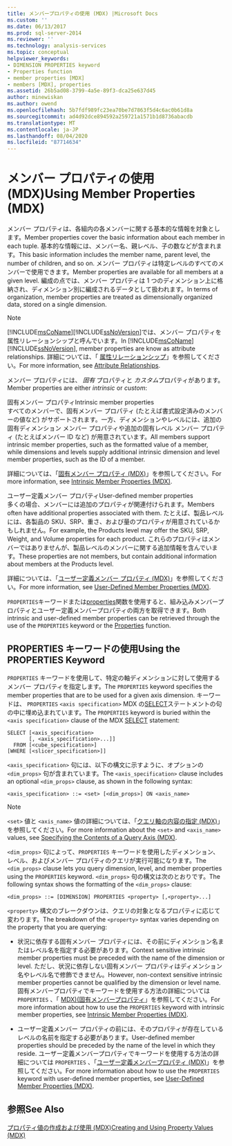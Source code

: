 ```yaml
---
title: メンバープロパティの使用 (MDX) |Microsoft Docs
ms.custom: ''
ms.date: 06/13/2017
ms.prod: sql-server-2014
ms.reviewer: ''
ms.technology: analysis-services
ms.topic: conceptual
helpviewer_keywords:
- DIMENSION PROPERTIES keyword
- Properties function
- member properties [MDX]
- members [MDX], properties
ms.assetid: 26b5ad08-3799-4a5e-89f3-dca25e637d45
author: minewiskan
ms.author: owend
ms.openlocfilehash: 5b7fdf989fc23ea70be7d7863f5d4c6ac0b61d8a
ms.sourcegitcommit: ad4d92dce894592a259721a1571b1d8736abacdb
ms.translationtype: MT
ms.contentlocale: ja-JP
ms.lasthandoff: 08/04/2020
ms.locfileid: "87714634"
---
```

# <a name="using-member-properties-mdx"></a><span data-ttu-id="190ca-102">メンバー プロパティの使用 (MDX)</span><span class="sxs-lookup"><span data-stu-id="190ca-102">Using Member Properties (MDX)</span></span>
  <span data-ttu-id="190ca-103">メンバー プロパティは、各組内の各メンバーに関する基本的な情報を対象とします。</span><span class="sxs-lookup"><span data-stu-id="190ca-103">Member properties cover the basic information about each member in each tuple.</span></span> <span data-ttu-id="190ca-104">基本的な情報には、メンバー名、親レベル、子の数などが含まれます。</span><span class="sxs-lookup"><span data-stu-id="190ca-104">This basic information includes the member name, parent level, the number of children, and so on.</span></span> <span data-ttu-id="190ca-105">メンバー プロパティは特定レベルのすべてのメンバーで使用できます。</span><span class="sxs-lookup"><span data-stu-id="190ca-105">Member properties are available for all members at a given level.</span></span> <span data-ttu-id="190ca-106">編成の点では、メンバー プロパティは 1 つのディメンション上に格納され、ディメンション別に編成されるデータとして扱われます。</span><span class="sxs-lookup"><span data-stu-id="190ca-106">In terms of organization, member properties are treated as dimensionally organized data, stored on a single dimension.</span></span>  
  
> [!NOTE]  
>  <span data-ttu-id="190ca-107">[!INCLUDE[msCoName](../../../includes/msconame-md.md)][!INCLUDE[ssNoVersion](../../../includes/ssnoversion-md.md)]では、メンバー プロパティを属性リレーションシップと呼んでいます。</span><span class="sxs-lookup"><span data-stu-id="190ca-107">In [!INCLUDE[msCoName](../../../includes/msconame-md.md)][!INCLUDE[ssNoVersion](../../../includes/ssnoversion-md.md)], member properties are know as attribute relationships.</span></span> <span data-ttu-id="190ca-108">詳細については、「 [属性リレーションシップ](../../multidimensional-models-olap-logical-dimension-objects/attribute-relationships.md)」を参照してください。</span><span class="sxs-lookup"><span data-stu-id="190ca-108">For more information, see [Attribute Relationships](../../multidimensional-models-olap-logical-dimension-objects/attribute-relationships.md).</span></span>  
  
 <span data-ttu-id="190ca-109">メンバー プロパティには、 *固有* プロパティと *カスタム*プロパティがあります。</span><span class="sxs-lookup"><span data-stu-id="190ca-109">Member properties are either *intrinsic* or *custom*:</span></span>  
  
 <span data-ttu-id="190ca-110">固有メンバー プロパティ</span><span class="sxs-lookup"><span data-stu-id="190ca-110">Intrinsic member properties</span></span>  
 <span data-ttu-id="190ca-111">すべてのメンバーで、固有メンバー プロパティ (たとえば書式設定済みのメンバーの値など) がサポートされます。一方、ディメンションやレベルには、追加の固有ディメンション メンバー プロパティや追加の固有レベル メンバー プロパティ (たとえばメンバー ID など) が用意されています。</span><span class="sxs-lookup"><span data-stu-id="190ca-111">All members support intrinsic member properties, such as the formatted value of a member, while dimensions and levels supply additional intrinsic dimension and level member properties, such as the ID of a member.</span></span>  
  
 <span data-ttu-id="190ca-112">詳細については、「[固有メンバー プロパティ (MDX)](mdx-member-properties-intrinsic-member-properties.md)」を参照してください。</span><span class="sxs-lookup"><span data-stu-id="190ca-112">For more information, see [Intrinsic Member Properties &#40;MDX&#41;](mdx-member-properties-intrinsic-member-properties.md).</span></span>  
  
 <span data-ttu-id="190ca-113">ユーザー定義メンバー プロパティ</span><span class="sxs-lookup"><span data-stu-id="190ca-113">User-defined member properties</span></span>  
 <span data-ttu-id="190ca-114">多くの場合、メンバーには追加のプロパティが関連付けられます。</span><span class="sxs-lookup"><span data-stu-id="190ca-114">Members often have additional properties associated with them.</span></span> <span data-ttu-id="190ca-115">たとえば、製品レベルには、各製品の SKU、SRP、重さ、および量のプロパティが用意されているかもしれません。</span><span class="sxs-lookup"><span data-stu-id="190ca-115">For example, the Products level may offer the SKU, SRP, Weight, and Volume properties for each product.</span></span> <span data-ttu-id="190ca-116">これらのプロパティはメンバーではありませんが、製品レベルのメンバーに関する追加情報を含んでいます。</span><span class="sxs-lookup"><span data-stu-id="190ca-116">These properties are not members, but contain additional information about members at the Products level.</span></span>  
  
 <span data-ttu-id="190ca-117">詳細については、「[ユーザー定義メンバー プロパティ (MDX)](mdx-member-properties-user-defined-member-properties.md)」を参照してください。</span><span class="sxs-lookup"><span data-stu-id="190ca-117">For more information, see [User-Defined Member Properties &#40;MDX&#41;](mdx-member-properties-user-defined-member-properties.md).</span></span>  
  
 <span data-ttu-id="190ca-118">`PROPERTIES`キーワードまたは[properties](/sql/mdx/properties-mdx)関数を使用すると、組み込みメンバープロパティとユーザー定義メンバープロパティの両方を取得できます。</span><span class="sxs-lookup"><span data-stu-id="190ca-118">Both intrinsic and user-defined member properties can be retrieved through the use of the `PROPERTIES` keyword or the [Properties](/sql/mdx/properties-mdx) function.</span></span>  
  
## <a name="using-the-properties-keyword"></a><span data-ttu-id="190ca-119">PROPERTIES キーワードの使用</span><span class="sxs-lookup"><span data-stu-id="190ca-119">Using the PROPERTIES Keyword</span></span>  
 <span data-ttu-id="190ca-120">`PROPERTIES` キーワードを使用して、特定の軸ディメンションに対して使用するメンバー プロパティを指定します。</span><span class="sxs-lookup"><span data-stu-id="190ca-120">The `PROPERTIES` keyword specifies the member properties that are to be used for a given axis dimension.</span></span> <span data-ttu-id="190ca-121">キーワードは、 `PROPERTIES` `<axis specification>` MDX の[SELECT](/sql/mdx/mdx-data-manipulation-select)ステートメントの句の中に埋め込まれています。</span><span class="sxs-lookup"><span data-stu-id="190ca-121">The `PROPERTIES` keyword is buried within the `<axis specification>` clause of the MDX [SELECT](/sql/mdx/mdx-data-manipulation-select) statement:</span></span>  
  
```  
SELECT [<axis_specification>  
       [, <axis_specification>...]]  
  FROM [<cube_specification>]  
[WHERE [<slicer_specification>]]  
```  
  
 <span data-ttu-id="190ca-122">`<axis_specification>` 句には、以下の構文に示すように、オプションの `<dim_props>` 句が含まれています。</span><span class="sxs-lookup"><span data-stu-id="190ca-122">The `<axis_specification>` clause includes an optional `<dim_props>` clause, as shown in the following syntax:</span></span>  
  
```  
<axis_specification> ::= <set> [<dim_props>] ON <axis_name>  
```  
  
> [!NOTE]  
>  <span data-ttu-id="190ca-123">`<set>` 値と `<axis_name>` 値の詳細については、「[クエリ軸の内容の指定 (MDX)](mdx-query-and-slicer-axes-specify-the-contents-of-a-query-axis.md)」を参照してください。</span><span class="sxs-lookup"><span data-stu-id="190ca-123">For more information about the `<set>` and `<axis_name>` values, see [Specifying the Contents of a Query Axis &#40;MDX&#41;](mdx-query-and-slicer-axes-specify-the-contents-of-a-query-axis.md).</span></span>  
  
 <span data-ttu-id="190ca-124">`<dim_props>` 句によって、`PROPERTIES` キーワードを使用したディメンション、レベル、およびメンバー プロパティのクエリが実行可能になります。</span><span class="sxs-lookup"><span data-stu-id="190ca-124">The `<dim_props>` clause lets you query dimension, level, and member properties using the `PROPERTIES` keyword.</span></span> <span data-ttu-id="190ca-125">`<dim_props>` 句の構文は次のとおりです。</span><span class="sxs-lookup"><span data-stu-id="190ca-125">The following syntax shows the formatting of the `<dim_props>` clause:</span></span>  
  
```  
<dim_props> ::= [DIMENSION] PROPERTIES <property> [,<property>...]  
```  
  
 <span data-ttu-id="190ca-126">`<property>` 構文のブレークダウンは、クエリの対象となるプロパティに応じて変わります。</span><span class="sxs-lookup"><span data-stu-id="190ca-126">The breakdown of the `<property>` syntax varies depending on the property that you are querying:</span></span>  
  
-   <span data-ttu-id="190ca-127">状況に依存する固有メンバー プロパティには、その前にディメンション名またはレベル名を指定する必要があります。</span><span class="sxs-lookup"><span data-stu-id="190ca-127">Context sensitive intrinsic member properties must be preceded with the name of the dimension or level.</span></span> <span data-ttu-id="190ca-128">ただし、状況に依存しない固有メンバー プロパティはディメンション名やレベル名で修飾できません。</span><span class="sxs-lookup"><span data-stu-id="190ca-128">However, non-context sensitive intrinsic member properties cannot be qualified by the dimension or level name.</span></span> <span data-ttu-id="190ca-129">固有メンバープロパティでキーワードを使用する方法の詳細については `PROPERTIES` 、「 [MDX&#41;&#40;固有メンバープロパティ](mdx-member-properties-intrinsic-member-properties.md)」を参照してください。</span><span class="sxs-lookup"><span data-stu-id="190ca-129">For more information about how to use the `PROPERTIES` keyword with intrinsic member properties, see [Intrinsic Member Properties &#40;MDX&#41;](mdx-member-properties-intrinsic-member-properties.md).</span></span>  
  
-   <span data-ttu-id="190ca-130">ユーザー定義メンバー プロパティの前には、そのプロパティが存在しているレベルの名前を指定する必要があります。</span><span class="sxs-lookup"><span data-stu-id="190ca-130">User-defined member properties should be preceded by the name of the level in which they reside.</span></span> <span data-ttu-id="190ca-131">ユーザー定義メンバープロパティでキーワードを使用する方法の詳細については `PROPERTIES` 、「[ユーザー定義メンバープロパティ &#40;MDX&#41;](mdx-member-properties-user-defined-member-properties.md)」を参照してください。</span><span class="sxs-lookup"><span data-stu-id="190ca-131">For more information about how to use the `PROPERTIES` keyword with user-defined member properties, see [User-Defined Member Properties &#40;MDX&#41;](mdx-member-properties-user-defined-member-properties.md).</span></span>  
  
## <a name="see-also"></a><span data-ttu-id="190ca-132">参照</span><span class="sxs-lookup"><span data-stu-id="190ca-132">See Also</span></span>  
 [<span data-ttu-id="190ca-133">プロパティ値の作成および使用 (MDX)</span><span class="sxs-lookup"><span data-stu-id="190ca-133">Creating and Using Property Values &#40;MDX&#41;</span></span>](../../creating-and-using-property-values-mdx.md)  
  
  
